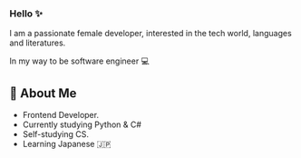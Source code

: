 ### Hello ✨

I am a passionate female developer, interested in the tech world, languages and literatures. 

In my way to be software engineer 💻

## 💖 About Me

- Frontend Developer.
- Currently studying Python & C#
- Self-studying CS.
- Learning Japanese 🇯🇵
